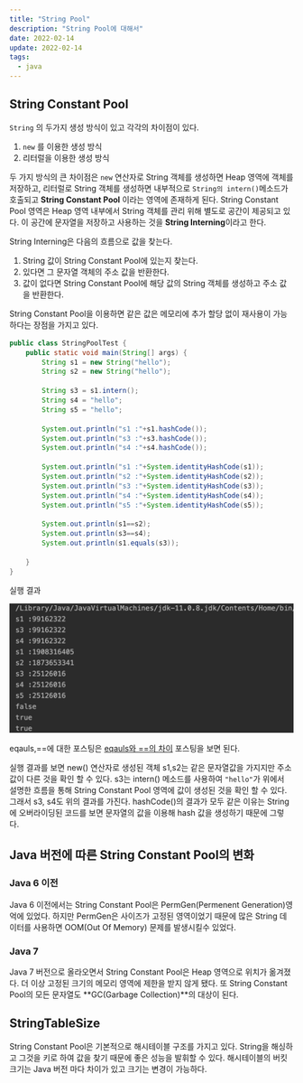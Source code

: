 ```yaml
---
title: "String Pool"
description: "String Pool에 대해서"
date: 2022-02-14
update: 2022-02-14
tags:
  - java
---
```


## String Constant Pool

`String` 의 두가지 생성 방식이 있고 각각의 차이점이 있다.

1. `new` 를 이용한 생성 방식
2. 리터럴을 이용한 생성 방식

두 가지 방식의 큰 차이점은 `new` 연산자로 String 객체를 생성하면 Heap 영역에 객체를 저장하고, 리터럴로 String 객체를 생성하면 내부적으로 `String의 intern()`메소드가 호출되고 **String Constant Pool** 이라는 영역에 존재하게 된다. String Constant Pool 영역은 Heap 영역 내부에서 String 객체를 관리 위해 별도로 공간이 제공되고 있다. 이 공간에 문자열을 저장하고 사용하는 것을 **String Interning**이라고 한다.

String Interning은 다음의 흐름으로 값을 찾는다.

1. String 값이 String Constant Pool에 있는지 찾는다.
2. 있다면 그 문자열 객체의 주소 값을 반환한다.
3. 값이 없다면 String Constant Pool에 해당 값의 String 객체를 생성하고 주소 값을 반환한다.

String Constant Pool을 이용하면 같은 값은 메모리에 추가 할당 없이 재사용이 가능하다는 장점을 가지고 있다.

```java
public class StringPoolTest {
    public static void main(String[] args) {
        String s1 = new String("hello");
        String s2 = new String("hello");

        String s3 = s1.intern();
        String s4 = "hello";
        String s5 = "hello";

        System.out.println("s1 :"+s1.hashCode());
        System.out.println("s3 :"+s3.hashCode());
        System.out.println("s4 :"+s4.hashCode());

        System.out.println("s1 :"+System.identityHashCode(s1));
        System.out.println("s2 :"+System.identityHashCode(s2));
        System.out.println("s3 :"+System.identityHashCode(s3));
        System.out.println("s4 :"+System.identityHashCode(s4));
        System.out.println("s5 :"+System.identityHashCode(s5));

        System.out.println(s1==s2);
        System.out.println(s3==s4);
        System.out.println(s1.equals(s3));

    }
}
```

실행 결과

![](result.png)

eqauls,==에 대한 포스팅은 [eqauls와 ==의 차이](https://hojoon7807.github.io/equals/) 포스팅을 보면 된다.

실행 결과를 보면 new() 연산자로 생성된 객체 s1,s2는 같은 문자열값을 가지지만 주소값이 다른 것을 확인 할 수 있다. s3는 intern() 메소드를 사용하여 `"hello"`가 위에서 설명한 흐름을 통해 String Constant Pool 영역에 값이 생성된 것을 확인 할 수 있다. 그래서 s3, s4도 위의 결과를 가진다.
hashCode()의 결과가 모두 같은 이유는 String에 오버라이딩된 코드를 보면 문자열의 값을 이용해 hash 값을 생성하기 때문에 그렇다.

## Java 버전에 따른 String Constant Pool의 변화

### Java 6 이전

Java 6 이전에서는 String Constant Pool은 PermGen(Permenent Generation)영억에 있었다. 하지만 PermGen은 사이즈가 고정된 영역이었기 때문에 많은 String 데이터를 사용하면 OOM(Out Of Memory) 문제를 발생시킬수 있었다.

### Java 7

Java 7 버전으로 올라오면서 String Constant Pool은 Heap 영역으로 위치가 옮겨졌다. 더 이상 고정된 크기의 메모리 영역에 제한을 받지 않게 됐다.
또 String Constant Pool의 모든 문자열도 **GC(Garbage Collection)**의 대상이 된다.

## StringTableSize

String Constant Pool은 기본적으로 해시테이블 구조를 가지고 있다. String을 해싱하고 그것을 키로 하여 값을 찾기 때문에 좋은 성능을 발휘할 수 있다. 해시테이블의 버킷 크기는 Java 버전 마다 차이가 있고 크기는 변경이 가능하다.
